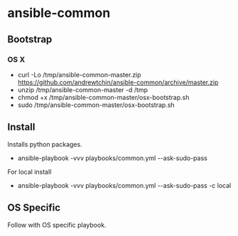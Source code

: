 # ansible-common

## Bootstrap

### OS X
* curl -Lo /tmp/ansible-common-master.zip https://github.com/andrewtchin/ansible-common/archive/master.zip
* unzip /tmp/ansible-common-master -d /tmp
* chmod +x /tmp/ansible-common-master/osx-bootstrap.sh
* sudo /tmp/ansible-common-master/osx-bootstrap.sh

## Install
Installs python packages.

* ansible-playbook -vvv playbooks/common.yml --ask-sudo-pass

For local install
* ansible-playbook -vvv playbooks/common.yml --ask-sudo-pass -c local

## OS Specific
Follow with OS specific playbook.

